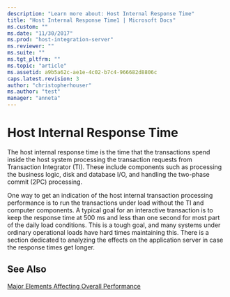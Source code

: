 ```yaml
---
description: "Learn more about: Host Internal Response Time"
title: "Host Internal Response Time1 | Microsoft Docs"
ms.custom: ""
ms.date: "11/30/2017"
ms.prod: "host-integration-server"
ms.reviewer: ""
ms.suite: ""
ms.tgt_pltfrm: ""
ms.topic: "article"
ms.assetid: a9b5a62c-ae1e-4c02-b7c4-966682d8806c
caps.latest.revision: 3
author: "christopherhouser"
ms.author: "test"
manager: "anneta"
---
```

# Host Internal Response Time
The host internal response time is the time that the transactions spend inside the host system processing the transaction requests from Transaction Integrator (TI). These include components such as processing the business logic, disk and database I/O, and handling the two-phase commit (2PC) processing.  
  
 One way to get an indication of the host internal transaction processing performance is to run the transactions under load without the TI and computer components. A typical goal for an interactive transaction is to keep the response time at 500 ms and less than one second for most part of the daily load conditions. This is a tough goal, and many systems under ordinary operational loads have hard times maintaining this. There is a section dedicated to analyzing the effects on the application server in case the response times get longer.  
  
## See Also  
 [Major Elements Affecting Overall Performance](../core/major-elements-affecting-overall-performance1.md)
